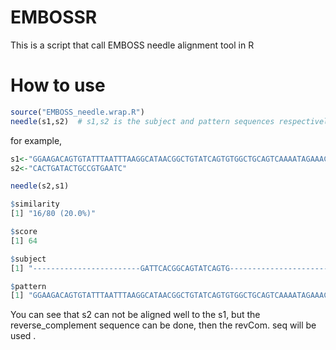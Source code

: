 # EMBOSSR
This is a script that call EMBOSS needle alignment tool in R

# How to use

```R
source("EMBOSS_needle.wrap.R")
needle(s1,s2)  # s1,s2 is the subject and pattern sequences respectively
```

for example,

```R
s1<-"GGAAGACAGTGTATTTAATTTAAGGCATAACGGCTGTATCAGTGTGGCTGCAGTCAAAATAGAAACCATTTCTAAAATAG"
s2<-"CACTGATACTGCCGTGAATC"

needle(s2,s1)

$similarity
[1] "16/80 (20.0%)"

$score
[1] 64

$subject
[1] "------------------------GATTCACGGCAGTATCAGTG------------------------------------"

$pattern
[1] "GGAAGACAGTGTATTTAATTTAAGGCATAACGGCTGTATCAGTGTGGCTGCAGTCAAAATAGAAACCATTTCTAAAATAG"


```

You can see that s2 can not be aligned well to the s1, but the reverse_complement sequence can be done, then the revCom. seq will be used .
